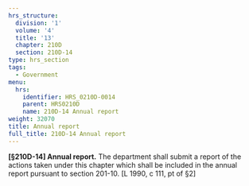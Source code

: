 ```yaml
---
hrs_structure:
  division: '1'
  volume: '4'
  title: '13'
  chapter: 210D
  section: 210D-14
type: hrs_section
tags:
  - Government
menu:
  hrs:
    identifier: HRS_0210D-0014
    parent: HRS0210D
    name: 210D-14 Annual report
weight: 32070
title: Annual report
full_title: 210D-14 Annual report
---
```

**[§210D-14] Annual report.** The department shall submit a report of the actions taken under this chapter which shall be included in the annual report pursuant to section 201-10\. [L 1990, c 111, pt of §2]